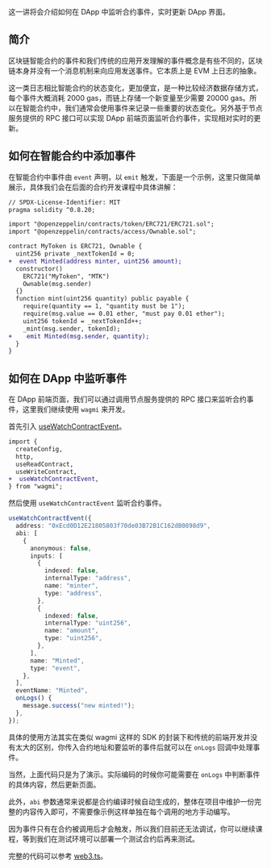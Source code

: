 这一讲将会介绍如何在 DApp 中监听合约事件，实时更新 DApp 界面。

## 简介

区块链智能合约的事件和我们传统的应用开发理解的事件概念是有些不同的，区块链本身并没有一个消息机制来向应用发送事件。它本质上是 EVM 上日志的抽象。

这一类日志相比智能合约的状态变化，更加便宜，是一种比较经济数据存储方式，每个事件大概消耗 2000 gas，而链上存储一个新变量至少需要 20000 gas。所以在智能合约中，我们通常会使用事件来记录一些重要的状态变化。另外基于节点服务提供的 RPC 接口可以实现 DApp 前端页面监听合约事件，实现相对实时的更新。

## 如何在智能合约中添加事件

在智能合约中事件由 `event` 声明，以 `emit` 触发，下面是一个示例，这里只做简单展示，具体我们会在后面的合约开发课程中具体讲解：

```diff
// SPDX-License-Identifier: MIT
pragma solidity ^0.8.20;

import "@openzeppelin/contracts/token/ERC721/ERC721.sol";
import "@openzeppelin/contracts/access/Ownable.sol";

contract MyToken is ERC721, Ownable {
  uint256 private _nextTokenId = 0;
+  event Minted(address minter, uint256 amount);
  constructor()
    ERC721("MyToken", "MTK")
    Ownable(msg.sender)
  {}
  function mint(uint256 quantity) public payable {
    require(quantity == 1, "quantity must be 1");
    require(msg.value == 0.01 ether, "must pay 0.01 ether");
    uint256 tokenId = _nextTokenId++;
    _mint(msg.sender, tokenId);
+    emit Minted(msg.sender, quantity);
  }
}
```

## 如何在 DApp 中监听事件

在 DApp 前端页面，我们可以通过调用节点服务提供的 RPC 接口来监听合约事件，这里我们继续使用 `wagmi` 来开发。

首先引入 [useWatchContractEvent](https://wagmi.sh/react/api/hooks/useWatchContractEvent#abi)。

```diff
import {
  createConfig,
  http,
  useReadContract,
  useWriteContract,
+  useWatchContractEvent,
} from "wagmi";
```

然后使用 `useWatchContractEvent` 监听合约事件。

```ts
useWatchContractEvent({
  address: "0xEcd0D12E21805803f70de03B72B1C162dB0898d9",
  abi: [
    {
      anonymous: false,
      inputs: [
        {
          indexed: false,
          internalType: "address",
          name: "minter",
          type: "address",
        },
        {
          indexed: false,
          internalType: "uint256",
          name: "amount",
          type: "uint256",
        },
      ],
      name: "Minted",
      type: "event",
    },
  ],
  eventName: "Minted",
  onLogs() {
    message.success("new minted!");
  },
});
```

具体的使用方法其实在类似 wagmi 这样的 SDK 的封装下和传统的前端开发并没有太大的区别，你传入合约地址和要监听的事件后就可以在 `onLogs` 回调中处理事件。

当然，上面代码只是为了演示。实际编码的时候你可能需要在 `onLogs` 中判断事件的具体内容，然后更新页面。

此外，`abi` 参数通常来说都是合约编译时候自动生成的，整体在项目中维护一份完整的内容传入即可，不需要像示例这样单独在每个调用的地方手动编写。

因为事件只有在合约被调用后才会触发，所以我们目前还无法调试，你可以继续课程，等到我们在测试环境可以部署一个测试合约后再来测试。

完整的代码可以参考 [web3.ts](./web3.ts)。
